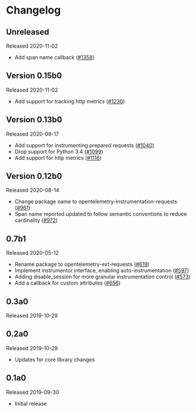 # Changelog

## Unreleased

Released 2020-11-02

- Add span name callback
  ([#1358](https://github.com/open-telemetry/opentelemetry-python/pull/1358))

## Version 0.15b0

Released 2020-11-02

- Add support for tracking http metrics
  ([#1230](https://github.com/open-telemetry/opentelemetry-python/pull/1230))

## Version 0.13b0

Released 2020-09-17

- Add support for instrumenting prepared requests
  ([#1040](https://github.com/open-telemetry/opentelemetry-python/pull/1040))
- Drop support for Python 3.4
  ([#1099](https://github.com/open-telemetry/opentelemetry-python/pull/1099))
- Add support for http metrics
  ([#1116](https://github.com/open-telemetry/opentelemetry-python/pull/1116))

## Version 0.12b0

Released 2020-08-14

- Change package name to opentelemetry-instrumentation-requests
  ([#961](https://github.com/open-telemetry/opentelemetry-python/pull/961))
- Span name reported updated to follow semantic conventions to reduce
  cardinality ([#972](https://github.com/open-telemetry/opentelemetry-python/pull/972))

## 0.7b1

Released 2020-05-12

- Rename package to opentelemetry-ext-requests
  ([#619](https://github.com/open-telemetry/opentelemetry-python/pull/619))
- Implement instrumentor interface, enabling auto-instrumentation
  ([#597](https://github.com/open-telemetry/opentelemetry-python/pull/597))
- Adding disable_session for more granular instrumentation control
  ([#573](https://github.com/open-telemetry/opentelemetry-python/pull/573))
- Add a callback for custom attributes
  ([#656](https://github.com/open-telemetry/opentelemetry-python/pull/656))

## 0.3a0

Released 2019-10-29

## 0.2a0

Released 2019-10-29

- Updates for core library changes

## 0.1a0

Released 2019-09-30

- Initial release
